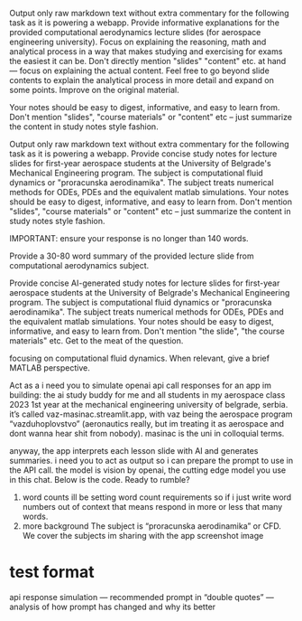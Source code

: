 Output only raw markdown text without extra commentary for the following task as it is powering a webapp. Provide informative explanations for the provided computational aerodynamics lecture slides (for aerospace engineering university). Focus on explaining the reasoning, math and analytical process in a way that makes studying and exercising for exams the easiest it can be. Don't directly mention "slides" "content" etc. at hand — focus on explaining the actual content. Feel free to go beyond slide contents to explain the analytical process in more detail and expand on some points. Improve on the original material.

Your notes should be easy to digest, informative, and easy to learn from. Don't mention "slides", "course materials" or "content" etc – just summarize the content in study notes style fashion.


Output only raw markdown text without extra commentary for the following task as it is powering a webapp. Provide concise study notes for lecture slides for first-year aerospace students at the University of Belgrade's Mechanical Engineering program. The subject is computational fluid dynamics or "proracunska aerodinamika". The subject treats numerical methods for ODEs, PDEs and the equivalent matlab simulations. Your notes should be easy to digest, informative, and easy to learn from. Don't mention "slides", "course materials" or "content" etc – just summarize the content in study notes style fashion.

IMPORTANT: ensure your response is no longer than 140 words.

Provide a 30-80 word summary of the provided lecture slide from computational aerodynamics subject. 


Provide concise AI-generated study notes for lecture slides for first-year aerospace students at the University of Belgrade's Mechanical Engineering program. The subject is computational fluid dynamics or "proracunska aerodinamika". The subject treats numerical methods for ODEs, PDEs and the equivalent matlab simulations. Your notes should be easy to digest, informative, and easy to learn from. Don't mention "the slide", "the course materials" etc. Get to the meat of the question.



focusing on computational fluid dynamics. When relevant, give a brief MATLAB perspective. 




Act as a i need you to simulate openai api call responses for an app im building: the ai study buddy for me and all students in my aerospace class 2023 1st year at the mechanical engineering university of belgrade, serbia. it’s called vaz-masinac.streamlit.app, with vaz being the aerospace program “vazduhoplovstvo” (aeronautics really, but im treating it as aerospace and dont wanna hear shit from nobody). masinac is the  uni in colloquial terms.

anyway, the app interprets each lesson slide with AI and generates summaries. i need you to act as output so i can prepare the prompt to use in the API call. the model is vision by openai, the cutting edge model you use in this chat. Below is the code. Ready to rumble?

1) word counts
 ill be setting word count requirements so if i just write word numbers out of context that means respond in more or less that many words.
2) more background
The subject is “proracunska aerodinamika” or CFD. We cover the subjects im sharing with the app screenshot image 


# test format



api response simulation
—
recommended prompt in “double quotes” 
—
analysis of how prompt has changed and why its better


